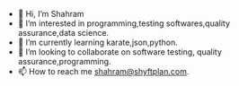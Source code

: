 - 👋 Hi, I’m Shahram
- 👀 I’m interested in programming,testing softwares,quality assurance,data science.
- 🌱 I’m currently learning karate,json,python.
- 💞️ I’m looking to collaborate on software testing, quality assurance,programming.
- 📫 How to reach me shahram@shyftplan.com.

<!---
shahramasim/shahramasim is a ✨ special ✨ repository because its `README.md` (this file) appears on your GitHub profile.
You can click the Preview link to take a look at your changes.
--->
